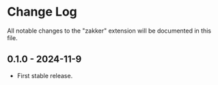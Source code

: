 # Change Log

All notable changes to the "zakker" extension will be documented in this file.


## 0.1.0 - 2024-11-9
- First stable release.
